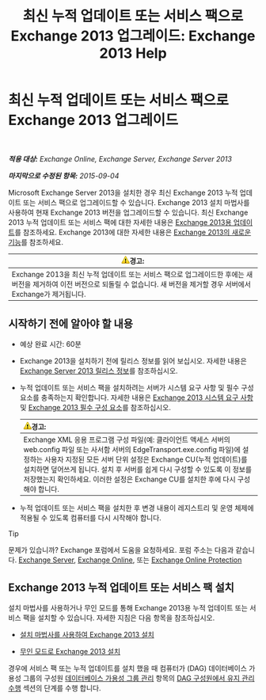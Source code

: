 ﻿---
title: '최신 누적 업데이트 또는 서비스 팩으로 Exchange 2013 업그레이드: Exchange 2013 Help'
TOCTitle: 최신 누적 업데이트 또는 서비스 팩으로 Exchange 2013 업그레이드
ms:assetid: 928a4a0b-0082-4d50-a696-bfaf2782f42d
ms:mtpsurl: https://technet.microsoft.com/ko-kr/library/JJ983803(v=EXCHG.150)
ms:contentKeyID: 52058115
ms.date: 05/22/2018
mtps_version: v=EXCHG.150
ms.translationtype: MT
---

# 최신 누적 업데이트 또는 서비스 팩으로 Exchange 2013 업그레이드

 

_**적용 대상:** Exchange Online, Exchange Server, Exchange Server 2013_

_**마지막으로 수정된 항목:** 2015-09-04_

Microsoft Exchange Server 2013을 설치한 경우 최신 Exchange 2013 누적 업데이트 또는 서비스 팩으로 업그레이드할 수 있습니다. Exchange 2013 설치 마법사를 사용하여 현재 Exchange 2013 버전을 업그레이드할 수 있습니다. 최신 Exchange 2013 누적 업데이트 또는 서비스 팩에 대한 자세한 내용은 [Exchange 2013용 업데이트](updates-for-exchange-2013-exchange-2013-help.md)를 참조하세요. Exchange 2013에 대한 자세한 내용은 [Exchange 2013의 새로운 기능](what-s-new-in-exchange-2013-exchange-2013-help.md)를 참조하세요.

<table>
<thead>
<tr class="header">
<th><img src="images/Bb125224.warning(EXCHG.150).gif" title="경고" alt="경고" />경고:</th>
</tr>
</thead>
<tbody>
<tr class="odd">
<td>Exchange 2013을 최신 누적 업데이트 또는 서비스 팩으로 업그레이드한 후에는 새 버전을 제거하여 이전 버전으로 되돌릴 수 없습니다. 새 버전을 제거할 경우 서버에서 Exchange가 제거됩니다.</td>
</tr>
</tbody>
</table>


## 시작하기 전에 알아야 할 내용

  - 예상 완료 시간: 60분

  - Exchange 2013을 설치하기 전에 릴리스 정보를 읽어 보십시오. 자세한 내용은 [Exchange Server 2013 릴리스 정보](release-notes-for-exchange-2013-exchange-2013-help.md)를 참조하십시오.

  - 누적 업데이트 또는 서비스 팩을 설치하려는 서버가 시스템 요구 사항 및 필수 구성 요소를 충족하는지 확인합니다. 자세한 내용은 [Exchange 2013 시스템 요구 사항](exchange-2013-system-requirements-exchange-2013-help.md) 및 [Exchange 2013 필수 구성 요소](exchange-2013-prerequisites-exchange-2013-help.md)를 참조하십시오.
    
    <table>
    <thead>
    <tr class="header">
    <th><img src="images/Bb125224.warning(EXCHG.150).gif" title="경고" alt="경고" />경고:</th>
    </tr>
    </thead>
    <tbody>
    <tr class="odd">
    <td>Exchange XML 응용 프로그램 구성 파일(예: 클라이언트 액세스 서버의 web.config 파일 또는 사서함 서버의 EdgeTransport.exe.config 파일)에 설정하는 사용자 지정된 모든 서버 단위 설정은 Exchange CU(누적 업데이트)를 설치하면 덮어쓰게 됩니다. 설치 후 서버를 쉽게 다시 구성할 수 있도록 이 정보를 저장했는지 확인하세요. 이러한 설정은 Exchange CU를 설치한 후에 다시 구성해야 합니다.</td>
    </tr>
    </tbody>
    </table>


  - 누적 업데이트 또는 서비스 팩을 설치한 후 변경 내용이 레지스트리 및 운영 체제에 적용될 수 있도록 컴퓨터를 다시 시작해야 합니다.


> [!TIP]
> 문제가 있습니까? Exchange 포럼에서 도움을 요청하세요. 포럼 주소는 다음과 같습니다. <A href="https://go.microsoft.com/fwlink/p/?linkid=60612">Exchange Server</A>, <A href="https://go.microsoft.com/fwlink/p/?linkid=267542">Exchange Online</A>, 또는 <A href="https://go.microsoft.com/fwlink/p/?linkid=285351">Exchange Online Protection</A>



## Exchange 2013 누적 업데이트 또는 서비스 팩 설치

설치 마법사를 사용하거나 무인 모드를 통해 Exchange 2013용 누적 업데이트 또는 서비스 팩을 설치할 수 있습니다. 자세한 지침은 다음 항목을 참조하십시오.

  - [설치 마법사를 사용하여 Exchange 2013 설치](install-exchange-2013-using-the-setup-wizard-exchange-2013-help.md)

  - [무인 모드로 Exchange 2013 설치](install-exchange-2013-using-unattended-mode-exchange-2013-help.md)

경우에 서비스 팩 또는 누적 업데이트를 설치 했을 때 컴퓨터가 (DAG) 데이터베이스 가용성 그룹의 구성원 [데이터베이스 가용성 그룹 관리](managing-database-availability-groups-exchange-2013-help.md) 항목의 [DAG 구성원에서 유지 관리 수행](managing-database-availability-groups-exchange-2013-help.md) 섹션의 단계를 수행 합니다.

